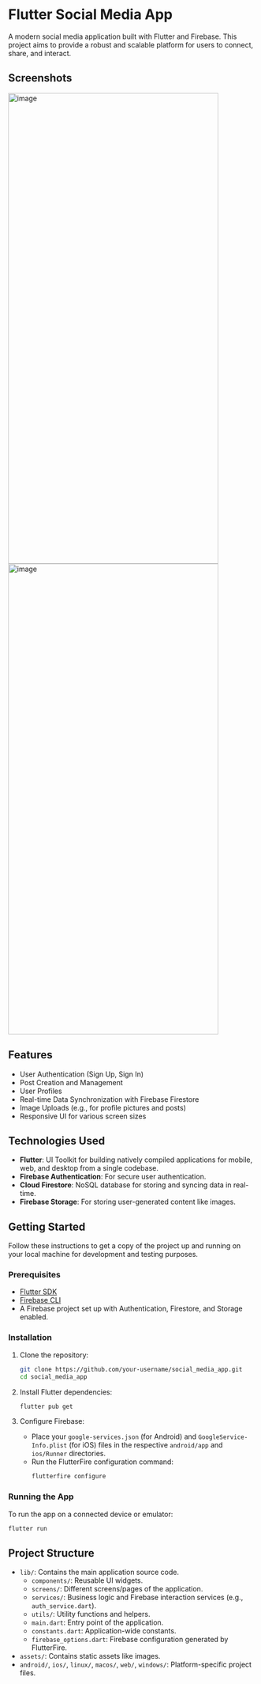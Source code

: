# Flutter Social Media App

A modern social media application built with Flutter and Firebase. This project aims to provide a robust and scalable platform for users to connect, share, and interact.

## Screenshots
<img width="426" height="952" alt="image" src="https://github.com/user-attachments/assets/d5e16b9a-c7cd-4e91-af90-81e60c57e9ff" />
<img width="426" height="952" alt="image" src="https://github.com/user-attachments/assets/66286251-ab04-4876-afcf-4f6fae3ec191" />


## Features

- User Authentication (Sign Up, Sign In)
- Post Creation and Management
- User Profiles
- Real-time Data Synchronization with Firebase Firestore
- Image Uploads (e.g., for profile pictures and posts)
- Responsive UI for various screen sizes

## Technologies Used

- **Flutter**: UI Toolkit for building natively compiled applications for mobile, web, and desktop from a single codebase.
- **Firebase Authentication**: For secure user authentication.
- **Cloud Firestore**: NoSQL database for storing and syncing data in real-time.
- **Firebase Storage**: For storing user-generated content like images.

## Getting Started

Follow these instructions to get a copy of the project up and running on your local machine for development and testing purposes.

### Prerequisites

- [Flutter SDK](https://flutter.dev/docs/get-started/install)
- [Firebase CLI](https://firebase.google.com/docs/cli)
- A Firebase project set up with Authentication, Firestore, and Storage enabled.

### Installation

1. Clone the repository:
   ```bash
   git clone https://github.com/your-username/social_media_app.git
   cd social_media_app
   ```

2. Install Flutter dependencies:
   ```bash
   flutter pub get
   ```

3. Configure Firebase:
   - Place your `google-services.json` (for Android) and `GoogleService-Info.plist` (for iOS) files in the respective `android/app` and `ios/Runner` directories.
   - Run the FlutterFire configuration command:
     ```bash
     flutterfire configure
     ```

### Running the App

To run the app on a connected device or emulator:

```bash
flutter run
```

## Project Structure

- `lib/`: Contains the main application source code.
  - `components/`: Reusable UI widgets.
  - `screens/`: Different screens/pages of the application.
  - `services/`: Business logic and Firebase interaction services (e.g., `auth_service.dart`).
  - `utils/`: Utility functions and helpers.
  - `main.dart`: Entry point of the application.
  - `constants.dart`: Application-wide constants.
  - `firebase_options.dart`: Firebase configuration generated by FlutterFire.
- `assets/`: Contains static assets like images.
- `android/`, `ios/`, `linux/`, `macos/`, `web/`, `windows/`: Platform-specific project files.
